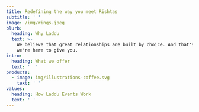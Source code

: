 ```yaml
---
title: Redefining the way you meet Rishtas
subtitle: ' '
image: /img/rings.jpeg
blurb:
  heading: Why Laddu
  text: >-
    We believe that great relationships are built by choice. And that's what
    we're here to give you. 
intro:
  heading: What we offer
  text: '  '
products:
  - image: img/illustrations-coffee.svg
    text: ' '
values:
  heading: How Laddu Events Work
  text: ' '
---
```


